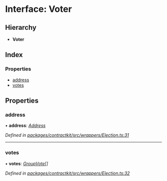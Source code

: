 # Interface: Voter

## Hierarchy

* **Voter**

## Index

### Properties

* [address](_wrappers_election_.voter.md#address)
* [votes](_wrappers_election_.voter.md#votes)

## Properties

###  address

• **address**: *[Address](../modules/_base_.md#address)*

*Defined in [packages/contractkit/src/wrappers/Election.ts:31](https://github.com/celo-org/celo-monorepo/blob/6049da1fa/packages/contractkit/src/wrappers/Election.ts#L31)*

___

###  votes

• **votes**: *[GroupVote](_wrappers_election_.groupvote.md)[]*

*Defined in [packages/contractkit/src/wrappers/Election.ts:32](https://github.com/celo-org/celo-monorepo/blob/6049da1fa/packages/contractkit/src/wrappers/Election.ts#L32)*
